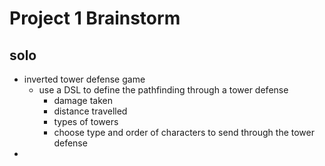 # Project 1 Brainstorm
## solo
- inverted tower defense game
	- use a DSL to define the pathfinding through a tower defense
		- damage taken
		- distance travelled
		- types of towers
		- choose type and order of characters to send through the tower defense
- 